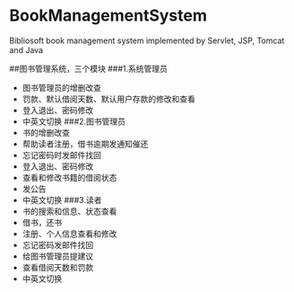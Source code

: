 # BookManagementSystem
Bibliosoft book management system implemented by Servlet, JSP, Tomcat and Java

##图书管理系统，三个模块
###1.系统管理员
- 图书管理员的增删改查
- 罚款、默认借阅天数、默认用户存款的修改和查看
- 登入退出、密码修改
- 中英文切换
###2.图书管理员
- 书的增删改查
- 帮助读者注册，借书逾期发通知催还
- 忘记密码时发邮件找回
- 登入退出、密码修改
- 查看和修改书籍的借阅状态
- 发公告
- 中英文切换
###3.读者
- 书的搜索和信息、状态查看
- 借书，还书
- 注册、个人信息查看和修改
- 忘记密码发邮件找回
- 给图书管理员提建议
- 查看借阅天数和罚款
- 中英文切换
